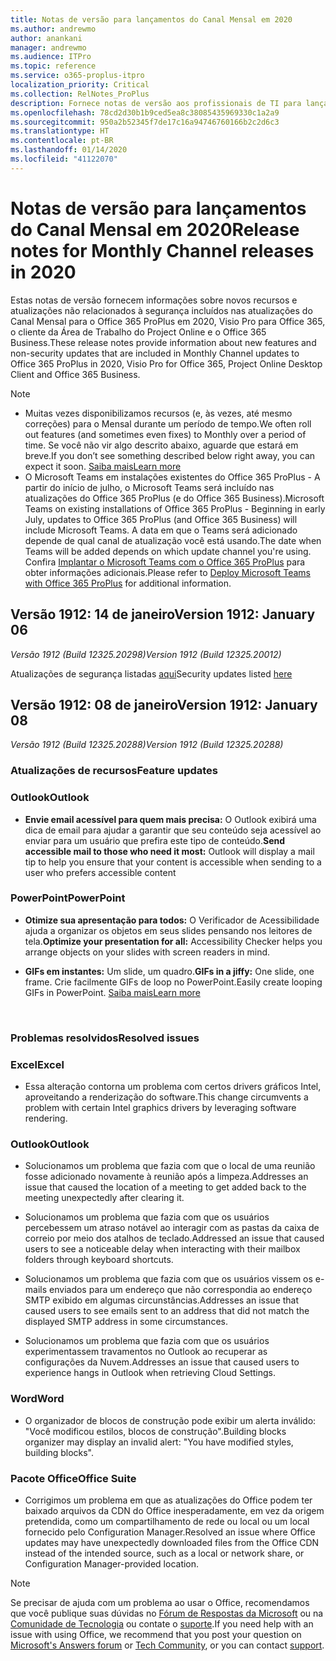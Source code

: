 ```yaml
---
title: Notas de versão para lançamentos do Canal Mensal em 2020
ms.author: andrewmo
author: anankani
manager: andrewmo
ms.audience: ITPro
ms.topic: reference
ms.service: o365-proplus-itpro
localization_priority: Critical
ms.collection: RelNotes_ProPlus
description: Fornece notas de versão aos profissionais de TI para lançamentos do Canal Mensal do Office 365 ProPlus em 2020
ms.openlocfilehash: 78cd2d30b1b9ced5ea8c38085435969330c1a2a9
ms.sourcegitcommit: 950a2b52345f7de17c16a94746760166b2c2d6c3
ms.translationtype: HT
ms.contentlocale: pt-BR
ms.lasthandoff: 01/14/2020
ms.locfileid: "41122070"
---
```

# <a name="release-notes-for-monthly-channel-releases-in-2020"></a><span data-ttu-id="57234-103">Notas de versão para lançamentos do Canal Mensal em 2020</span><span class="sxs-lookup"><span data-stu-id="57234-103">Release notes for Monthly Channel releases in 2020</span></span>

<span data-ttu-id="57234-104">Estas notas de versão fornecem informações sobre novos recursos e atualizações não relacionados à segurança incluídos nas atualizações do Canal Mensal para o Office 365 ProPlus em 2020, Visio Pro para Office 365, o cliente da Área de Trabalho do Project Online e o Office 365 Business.</span><span class="sxs-lookup"><span data-stu-id="57234-104">These release notes provide information about new features and non-security updates that are included in Monthly Channel updates to Office 365 ProPlus in 2020, Visio Pro for Office 365, Project Online Desktop Client and Office 365 Business.</span></span>

 > [!NOTE]
>
>- <span data-ttu-id="57234-105">Muitas vezes disponibilizamos recursos (e, às vezes, até mesmo correções) para o Mensal durante um período de tempo.</span><span class="sxs-lookup"><span data-stu-id="57234-105">We often roll out features (and sometimes even fixes) to Monthly over a period of time.</span></span>  <span data-ttu-id="57234-106">Se você não vir algo descrito abaixo, aguarde que estará em breve.</span><span class="sxs-lookup"><span data-stu-id="57234-106">If you don’t see something described below right away, you can expect it soon.</span></span> [<span data-ttu-id="57234-107">Saiba mais</span><span class="sxs-lookup"><span data-stu-id="57234-107">Learn more</span></span>](https://support.office.com/article/when-do-i-get-the-newest-features-in-for-office-365-da36192c-58b9-4bc9-8d51-bb6eed468516)
>- <span data-ttu-id="57234-108">O Microsoft Teams em instalações existentes do Office 365 ProPlus - A partir do início de julho, o Microsoft Teams será incluído nas atualizações do Office 365 ProPlus (e do Office 365 Business).</span><span class="sxs-lookup"><span data-stu-id="57234-108">Microsoft Teams on existing installations of Office 365 ProPlus - Beginning in early July, updates to Office 365 ProPlus (and Office 365 Business) will include Microsoft Teams.</span></span>  <span data-ttu-id="57234-109">A data em que o Teams será adicionado depende de qual canal de atualização você está usando.</span><span class="sxs-lookup"><span data-stu-id="57234-109">The date when Teams will be added depends on which update channel you're using.</span></span> <span data-ttu-id="57234-110">Confira [Implantar o Microsoft Teams com o Office 365 ProPlus](https://docs.microsoft.com/deployoffice/teams-install) para obter informações adicionais.</span><span class="sxs-lookup"><span data-stu-id="57234-110">Please refer to [Deploy Microsoft Teams with Office 365 ProPlus](https://docs.microsoft.com/deployoffice/teams-install) for additional information.</span></span>

## <a name="version-1912-january-14"></a><span data-ttu-id="57234-111">Versão 1912: 14 de janeiro</span><span class="sxs-lookup"><span data-stu-id="57234-111">Version 1912: January 06</span></span>
<span data-ttu-id="57234-112">*Versão 1912 (Build 12325.20298)*</span><span class="sxs-lookup"><span data-stu-id="57234-112">*Version 1912 (Build 12325.20012)*</span></span>

<span data-ttu-id="57234-113">Atualizações de segurança listadas [aqui](https://docs.microsoft.com/officeupdates/office365-proplus-security-updates)</span><span class="sxs-lookup"><span data-stu-id="57234-113">Security updates listed [here](https://docs.microsoft.com/officeupdates/office365-proplus-security-updates)</span></span>

## <a name="version-1912-january-08"></a><span data-ttu-id="57234-114">Versão 1912: 08 de janeiro</span><span class="sxs-lookup"><span data-stu-id="57234-114">Version 1912: January 08</span></span>
<span data-ttu-id="57234-115">*Versão 1912 (Build 12325.20288)*</span><span class="sxs-lookup"><span data-stu-id="57234-115">*Version 1912 (Build 12325.20288)*</span></span>

[//]: # (NÃO REMOVER O INÍCIO DO CONTEÚDO DE DETALHES FEATUREDETAILS)

### <a name="feature-updates"></a><span data-ttu-id="57234-117">Atualizações de recursos</span><span class="sxs-lookup"><span data-stu-id="57234-117">Feature updates</span></span>

### <a name="outlook"></a><span data-ttu-id="57234-118">Outlook</span><span class="sxs-lookup"><span data-stu-id="57234-118">Outlook</span></span>

- <span data-ttu-id="57234-119">**Envie email acessível para quem mais precisa:** O Outlook exibirá uma dica de email para ajudar a garantir que seu conteúdo seja acessível ao enviar para um usuário que prefira este tipo de conteúdo.</span><span class="sxs-lookup"><span data-stu-id="57234-119">**Send accessible mail to those who need it most:** Outlook will display a mail tip to help you ensure that your content is accessible when sending to a user who prefers accessible content</span></span>

### <a name="powerpoint"></a><span data-ttu-id="57234-120">PowerPoint</span><span class="sxs-lookup"><span data-stu-id="57234-120">PowerPoint</span></span>

- <span data-ttu-id="57234-121">**Otimize sua apresentação para todos:** O Verificador de Acessibilidade ajuda a organizar os objetos em seus slides pensando nos leitores de tela.</span><span class="sxs-lookup"><span data-stu-id="57234-121">**Optimize your presentation for all:** Accessibility Checker helps you arrange objects on your slides with screen readers in mind.</span></span>

- <span data-ttu-id="57234-122">**GIFs em instantes:** Um slide, um quadro.</span><span class="sxs-lookup"><span data-stu-id="57234-122">**GIFs in a jiffy:** One slide, one frame.</span></span> <span data-ttu-id="57234-123">Crie facilmente GIFs de loop no PowerPoint.</span><span class="sxs-lookup"><span data-stu-id="57234-123">Easily create looping GIFs in PowerPoint.</span></span> [<span data-ttu-id="57234-124">Saiba mais</span><span class="sxs-lookup"><span data-stu-id="57234-124">Learn more</span></span>](https://support.office.com/pt-BR/article/a598753e-92de-4f1b-8393-714db4d334b4)

[//]: # (NÃO REMOVER O FINAL DO CONTEÚDO DE DETALHES FEATUREDETAILS)

<br/>

[//]: # (NÃO REMOVER O INÍCIO DE CONTEÚDO BUGDETAILS)

### <a name="resolved-issues"></a><span data-ttu-id="57234-127">Problemas resolvidos</span><span class="sxs-lookup"><span data-stu-id="57234-127">Resolved issues</span></span>
### <a name="excel"></a><span data-ttu-id="57234-128">Excel</span><span class="sxs-lookup"><span data-stu-id="57234-128">Excel</span></span>

- <span data-ttu-id="57234-129">Essa alteração contorna um problema com certos drivers gráficos Intel, aproveitando a renderização do software.</span><span class="sxs-lookup"><span data-stu-id="57234-129">This change circumvents a problem with certain Intel graphics drivers by leveraging software rendering.</span></span>

### <a name="outlook"></a><span data-ttu-id="57234-130">Outlook</span><span class="sxs-lookup"><span data-stu-id="57234-130">Outlook</span></span>

- <span data-ttu-id="57234-131">Solucionamos um problema que fazia com que o local de uma reunião fosse adicionado novamente à reunião após a limpeza.</span><span class="sxs-lookup"><span data-stu-id="57234-131">Addresses an issue that caused the location of a meeting to get added back to the meeting unexpectedly after clearing it.</span></span>

- <span data-ttu-id="57234-132">Solucionamos um problema que fazia com que os usuários percebessem um atraso notável ao interagir com as pastas da caixa de correio por meio dos atalhos de teclado.</span><span class="sxs-lookup"><span data-stu-id="57234-132">Addressed an issue that caused users to see a noticeable delay when interacting with their mailbox folders through keyboard shortcuts.</span></span>

- <span data-ttu-id="57234-133">Solucionamos um problema que fazia com que os usuários vissem os e-mails enviados para um endereço que não correspondia ao endereço SMTP exibido em algumas circunstâncias.</span><span class="sxs-lookup"><span data-stu-id="57234-133">Addresses an issue that caused users to see emails sent to an address that did not match the displayed SMTP address in some circumstances.</span></span>

- <span data-ttu-id="57234-134">Solucionamos um problema que fazia com que os usuários experimentassem travamentos no Outlook ao recuperar as configurações da Nuvem.</span><span class="sxs-lookup"><span data-stu-id="57234-134">Addresses an issue that caused users to experience hangs in Outlook when retrieving Cloud Settings.</span></span>

### <a name="word"></a><span data-ttu-id="57234-135">Word</span><span class="sxs-lookup"><span data-stu-id="57234-135">Word</span></span>

- <span data-ttu-id="57234-136">O organizador de blocos de construção pode exibir um alerta inválido: &quot;Você modificou estilos, blocos de construção&quot;.</span><span class="sxs-lookup"><span data-stu-id="57234-136">Building blocks organizer may display an invalid alert: &quot;You have modified styles, building blocks&quot;.</span></span>

### <a name="office-suite"></a><span data-ttu-id="57234-137">Pacote Office</span><span class="sxs-lookup"><span data-stu-id="57234-137">Office Suite</span></span>

- <span data-ttu-id="57234-138">Corrigimos um problema em que as atualizações do Office podem ter baixado arquivos da CDN do Office inesperadamente, em vez da origem pretendida, como um compartilhamento de rede ou local ou um local fornecido pelo Configuration Manager.</span><span class="sxs-lookup"><span data-stu-id="57234-138">Resolved an issue where Office updates may have unexpectedly downloaded files from the Office CDN instead of the intended source, such as a local or network share, or Configuration Manager-provided location.</span></span>

[//]: # (NÃO REMOVER O FIM DO CONTEÚDO BUGDETAILS)

> [!NOTE]
> <span data-ttu-id="57234-140">Se precisar de ajuda com um problema ao usar o Office, recomendamos que você publique suas dúvidas no [Fórum de Respostas da Microsoft](https://answers.microsoft.com/) ou na [Comunidade de Tecnologia](https://techcommunity.microsoft.com/) ou contate o [suporte](https://support.microsoft.com/contactus).</span><span class="sxs-lookup"><span data-stu-id="57234-140">If you need help with an issue with using Office, we recommend that you post your question on [Microsoft's Answers forum](https://answers.microsoft.com/) or [Tech Community](https://techcommunity.microsoft.com/), or you can contact [support](https://support.microsoft.com/contactus).</span></span>
